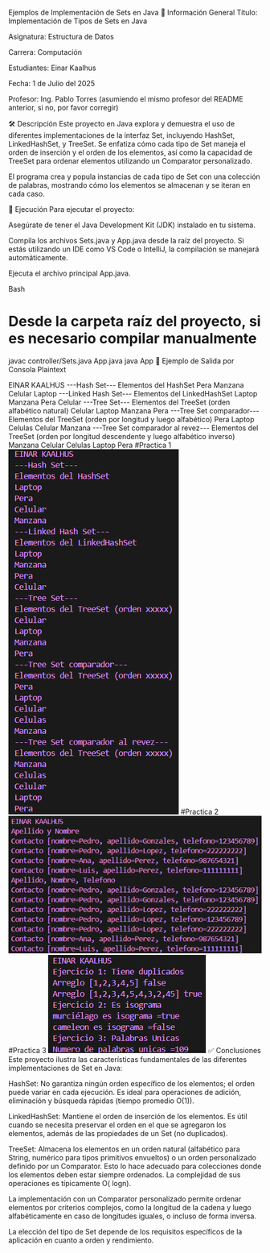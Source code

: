 Ejemplos de Implementación de Sets en Java
📌 Información General
Título: Implementación de Tipos de Sets en Java

Asignatura: Estructura de Datos

Carrera: Computación

Estudiantes: Einar Kaalhus

Fecha: 1 de Julio del 2025 

Profesor: Ing. Pablo Torres (asumiendo el mismo profesor del README anterior, si no, por favor corregir)

🛠 Descripción
Este proyecto en Java explora y demuestra el uso de diferentes implementaciones de la interfaz Set, incluyendo HashSet, LinkedHashSet, y TreeSet. Se enfatiza cómo cada tipo de Set maneja el orden de inserción y el orden de los elementos, así como la capacidad de TreeSet para ordenar elementos utilizando un Comparator personalizado.

El programa crea y popula instancias de cada tipo de Set con una colección de palabras, mostrando cómo los elementos se almacenan y se iteran en cada caso.

🚀 Ejecución
Para ejecutar el proyecto:

Asegúrate de tener el Java Development Kit (JDK) instalado en tu sistema.

Compila los archivos Sets.java y App.java desde la raíz del proyecto. Si estás utilizando un IDE como VS Code o IntelliJ, la compilación se manejará automáticamente.

Ejecuta el archivo principal App.java.

Bash

# Desde la carpeta raíz del proyecto, si es necesario compilar manualmente
javac controller/Sets.java App.java
java App
🧪 Ejemplo de Salida por Consola
Plaintext

EINAR KAALHUS
---Hash Set---
Elementos del HashSet
Pera
Manzana
Celular
Laptop
---Linked Hash Set---
Elementos del LinkedHashSet
Laptop
Manzana
Pera
Celular
---Tree Set---
Elementos del TreeSet (orden alfabético natural)
Celular
Laptop
Manzana
Pera
---Tree Set comparador---
Elementos del TreeSet (orden por longitud y luego alfabético)
Pera
Laptop
Celulas
Celular
Manzana
---Tree Set comparador al revez---
Elementos del TreeSet (orden por longitud descendente y luego alfabético inverso)
Manzana
Celular
Celulas
Laptop
Pera
#Practica 1
![alt text](image.png)
#Practica 2
![alt text](image-1.png)
#Practica 3
![alt text](image-2.png)
✅ Conclusiones Este proyecto ilustra las características fundamentales de las diferentes implementaciones de Set en Java:

HashSet: No garantiza ningún orden específico de los elementos; el orden puede variar en cada ejecución. Es ideal para operaciones de adición, eliminación y búsqueda rápidas (tiempo promedio O(1)).

LinkedHashSet: Mantiene el orden de inserción de los elementos. Es útil cuando se necesita preservar el orden en el que se agregaron los elementos, además de las propiedades de un Set (no duplicados).

TreeSet: Almacena los elementos en un orden natural (alfabético para String, numérico para tipos primitivos envueltos) o un orden personalizado definido por un Comparator. Esto lo hace adecuado para colecciones donde los elementos deben estar siempre ordenados. La complejidad de sus operaciones es típicamente O( logn).

La implementación con un Comparator personalizado permite ordenar elementos por criterios complejos, como la longitud de la cadena y luego alfabéticamente en caso de longitudes iguales, o incluso de forma inversa.

La elección del tipo de Set depende de los requisitos específicos de la aplicación en cuanto a orden y rendimiento.
